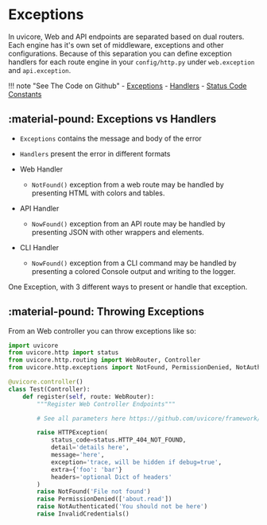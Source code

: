 # Exceptions

In uvicore, Web and API endpoints are separated based on dual routers.  Each engine has it's own set of middleware, exceptions and other configurations.  Because of this separation you can define exception handlers for each route engine in your `config/http.py` under `web.exception` and `api.exception`.

!!! note "See The Code on Github"
    - [Exceptions](https://github.com/uvicore/framework/blob/master/uvicore/http/exceptions/__init__.py)
    - [Handlers](https://github.com/uvicore/framework/blob/master/uvicore/http/exceptions/handlers.py)
    - [Status Code Constants](https://github.com/uvicore/framework/blob/master/uvicore/http/status.py)



## :material-pound: Exceptions vs Handlers

- `Exceptions` contains the message and body of the error
- `Handlers` present the error in different formats

- Web Handler
    - `NotFound()` exception from a web route may be handled by presenting HTML with colors and tables.
- API Handler
    - `NowFound()` exception from an API route may be handled by presenting JSON with other wrappers and elements.
- CLI Handler
    - `NowFound()` exception from a CLI command may be handled by presenting a colored Console output and writing to the logger.

One Exception, with 3 different ways to present or handle that exception.








## :material-pound: Throwing Exceptions

From an Web controller you can throw exceptions like so:

```python
import uvicore
from uvicore.http import status
from uvicore.http.routing import WebRouter, Controller
from uvicore.http.exceptions import NotFound, PermissionDenied, NotAuthenticated, InvalidCredentials, HTTPException

@uvicore.controller()
class Test(Controller):
    def register(self, route: WebRouter):
        """Register Web Controller Endpoints"""

        # See all parameters here https://github.com/uvicore/framework/blob/master/uvicore/http/exceptions/__init__.py

        raise HTTPException(
            status_code=status.HTTP_404_NOT_FOUND,
            detail='details here',
            message='here',
            exception='trace, will be hidden if debug=true',
            extra={'foo': 'bar'}
            headers='optional Dict of headers'
        )
        raise NotFound('File not found')
        raise PermissionDenied(['about.read'])
        raise NotAuthenticated('You should not be here')
        raise InvalidCredentials()
```


